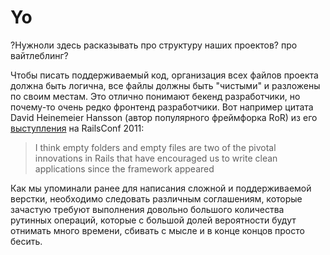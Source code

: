 # Yo

?Нужноли здесь расказывать про структуру наших проектов? про вайтлеблинг?

Чтобы писать поддерживаемый код, организация всех файлов проекта должна быть логична, все файлы должны быть "чистыми" и разложены по своим местам. Это отлично понимают бекенд разработчики, но почему-то очень редко фронтенд разработчики.
Вот например цитата David Heinemeier Hansson (автор популярного фреймфорка RoR) из его [выступления](http://www.rubyinside.com/dhh-keynote-streaming-live-from-railsconf-2011-right-here-right-now-4769.html) на RailsConf 2011:

> I think empty folders and empty files are two of the pivotal innovations in Rails that have encouraged us to write clean applications since the framework appeared


Как мы упоминали ранее для написания сложной и поддерживаемой верстки, необходимо следовать различным соглашениям, которые зачастую требуют выполнения довольно большого количества рутинных операций, которые с большой долей вероятности будут отнимать много времени, сбивать с мысле и в конце концов просто бесить.

